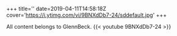 +++
title=''
date=2019-04-11T14:58:18Z
cover='https://i.ytimg.com/vi/9BNXdDb7-24/sddefault.jpg'
+++

All content belongs to GlennBeck.
{{< youtube 9BNXdDb7-24 >}}
